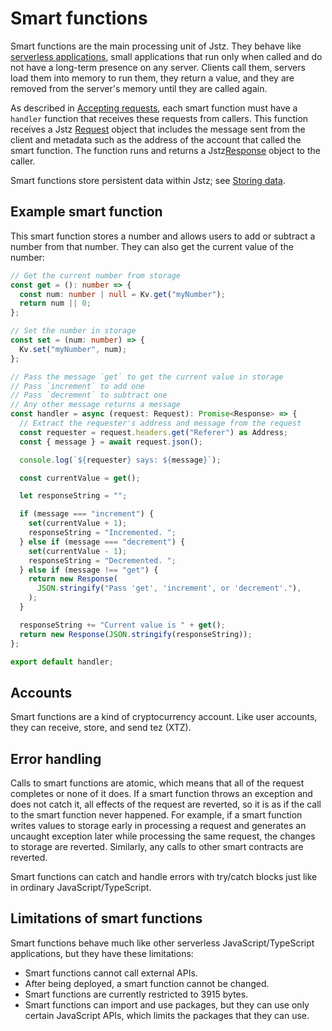 # Smart functions

Smart functions are the main processing unit of Jstz.
They behave like [serverless applications](https://en.wikipedia.org/wiki/Serverless_computing), small applications that run only when called and do not have a long-term presence on any server.
Clients call them, servers load them into memory to run them, they return a value, and they are removed from the server's memory until they are called again.

As described in [Accepting requests](/functions/requests), each smart function must have a `handler` function that receives these requests from callers.
This function receives a Jstz [Request](/api/request) object that includes the message sent from the client and metadata such as the address of the account that called the smart function.
The function runs and returns a Jstz[Response](/api/response) object to the caller.

Smart functions store persistent data within Jstz; see [Storing data](/functions/data_storage).

## Example smart function

This smart function stores a number and allows users to add or subtract a number from that number.
They can also get the current value of the number:

```typescript
// Get the current number from storage
const get = (): number => {
  const num: number | null = Kv.get("myNumber");
  return num || 0;
};

// Set the number in storage
const set = (num: number) => {
  Kv.set("myNumber", num);
};

// Pass the message `get` to get the current value in storage
// Pass `increment` to add one
// Pass `decrement` to subtract one
// Any other message returns a message
const handler = async (request: Request): Promise<Response> => {
  // Extract the requester's address and message from the request
  const requester = request.headers.get("Referer") as Address;
  const { message } = await request.json();

  console.log(`${requester} says: ${message}`);

  const currentValue = get();

  let responseString = "";

  if (message === "increment") {
    set(currentValue + 1);
    responseString = "Incremented. ";
  } else if (message === "decrement") {
    set(currentValue - 1);
    responseString = "Decremented. ";
  } else if (message !== "get") {
    return new Response(
      JSON.stringify("Pass 'get', 'increment', or 'decrement'."),
    );
  }

  responseString += "Current value is " + get();
  return new Response(JSON.stringify(responseString));
};

export default handler;
```

## Accounts

Smart functions are a kind of cryptocurrency account.
Like user accounts, they can receive, store, and send tez (XTZ).

## Error handling

Calls to smart functions are atomic, which means that all of the request completes or none of it does.
If a smart function throws an exception and does not catch it, all effects of the request are reverted, so it is as if the call to the smart function never happened.
For example, if a smart function writes values to storage early in processing a request and generates an uncaught exception later while processing the same request, the changes to storage are reverted.
Similarly, any calls to other smart contracts are reverted.

Smart functions can catch and handle errors with try/catch blocks just like in ordinary JavaScript/TypeScript.

## Limitations of smart functions

Smart functions behave much like other serverless JavaScript/TypeScript applications, but they have these limitations:

- Smart functions cannot call external APIs.
- After being deployed, a smart function cannot be changed.
- Smart functions are currently restricted to 3915 bytes.
- Smart functions can import and use packages, but they can use only certain JavaScript APIs, which limits the packages that they can use.
<!-- https://huancheng-trili.github.io/jstz-api-coverage/ -->
